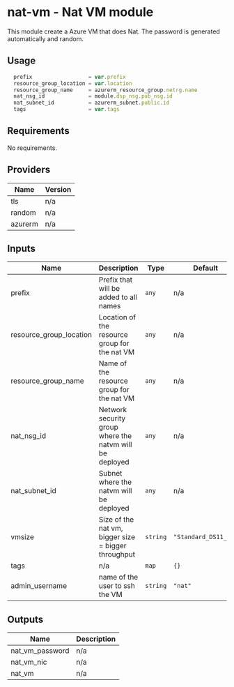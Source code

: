 # nat-vm - Nat VM module

This module create a Azure VM that does Nat. The password is generated automatically and random.

## Usage

```javascript
  prefix                  = var.prefix
  resource_group_location = var.location
  resource_group_name     = azurerm_resource_group.netrg.name
  nat_nsg_id              = module.dsp_nsg.pub_nsg.id
  nat_subnet_id           = azurerm_subnet.public.id
  tags                    = var.tags
```

## Requirements

No requirements.

## Providers

| Name | Version |
|------|---------|
| tls | n/a |
| random | n/a |
| azurerm | n/a |

## Inputs

| Name | Description | Type | Default | Required |
|------|-------------|------|---------|:--------:|
| prefix | Prefix that will be added to all names | `any` | n/a | yes |
| resource\_group\_location | Location of the resource group for the nat VM | `any` | n/a | yes |
| resource\_group\_name | Name of the resource group for the nat VM | `any` | n/a | yes |
| nat\_nsg\_id | Network security group where the natvm will be deployed | `any` | n/a | yes |
| nat\_subnet\_id | Subnet where the natvm will be deployed | `any` | n/a | yes |
| vmsize | Size of the nat vm, bigger size = bigger throughput | `string` | `"Standard_DS11_v2"` | no |
| tags | n/a | `map` | `{}` | no |
| admin\_username | name of the user to ssh the VM | `string` | `"nat"` | no |

## Outputs

| Name | Description |
|------|-------------|
| nat\_vm\_password | n/a |
| nat\_vm\_nic | n/a |
| nat\_vm | n/a |

